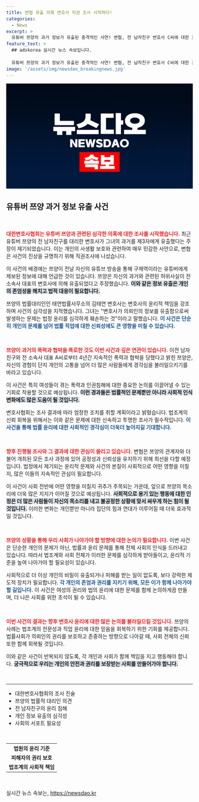 ```yaml
---
title: 변협 유출 의혹 변호사 직권 조사 시작하다!
categories:
  - News
excerpt: >
  유튜버 쯔양의 과거 정보가 유출된 충격적인 사연! 변협, 전 남자친구 변호사 C씨에 대한 조사 착수. 쯔양은 폭력과 협박의 피해자라 주장하며 진실을 파헤친다! 클릭해서 자세한 내용을 확인하세요!
feature_text: >
  ## adskorea 실시간 뉴스 속보입니다.

  유튜버 쯔양의 과거 정보가 유출된 충격적인 사연! 변협, 전 남자친구 변호사 C씨에 대한 조사 착수. 쯔양은 폭력과 협박의 피해자라 주장하며 진실을 파헤친다! 클릭해서 자세한 내용을 확인하세요!
image: '/assets/img/newsdao_breakingnews.jpg'
---
```


<p><img src="/assets/img/newsdao_breakingnews.jpg" alt="adskorea 속보" /></p>

<h2 data-ke-size="size26">유튜버 쯔양 과거 정보 유출 사건</h2>

<p data-ke-size="size16">&nbsp;</p>

<p><b><span style="color: #ee2323;">대한변호사협회는 유튜버 쯔양과 관련된 심각한 의혹에 대한 조사를 시작했습니다.</span></b> 최근 유튜버 쯔양의 전 남자친구를 대리한 변호사가 그녀의 과거를 제3자에게 유출했다는 주장이 제기되었습니다. 이는 개인의 사생활 보호와 관련하여 매우 민감한 사안으로, 변협은 사건의 진상을 규명하기 위해 직권조사에 나섰습니다. </p>

<p>이 사건의 배경에는 쯔양이 전날 자신의 유튜브 방송을 통해 구제역이라는 유튜버에게 제보된 정보에 대해 언급한 것이 있습니다. 쯔양은 자신의 과거와 관련된 허위사실이 전 소속사 대표의 변호사에 의해 유출되었다고 주장했습니다. <b><span style="background-color: #21538527;">이와 같은 정보 유출은 개인의 존엄성을 해치고 법적 대응이 필요합니다.</span></b> </p>

<p>쯔양의 법률대리인인 태연법률사무소의 김태연 변호사는 변호사의 윤리적 책임을 강조하며 사건의 심각성을 지적했습니다. 그녀는 "변호사가 의뢰인의 정보를 유출함으로써 발생하는 문제는 법정 윤리를 심각하게 훼손하는 것"이라고 말했습니다. <b><span style="color: #1a5490;">이 사건은 단순히 개인의 문제를 넘어 법률 직업에 대한 신뢰성에도 큰 영향을 미칠 수 있습니다.</span></b></p>

<p data-ke-size="size16">&nbsp;</p>

<p><b><span style="color: #ee2323;">쯔양이 과거의 폭력과 협박을 폭로한 것도 이번 사건과 깊은 연관이 있습니다.</span></b> 이전 남자친구와 전 소속사 대표 A씨로부터 4년간 지속적인 폭력과 협박을 당했다고 밝힌 쯔양은, 자신의 경험이 단지 개인의 고통을 넘어 더 많은 사람들에게 경각심을 불러일으키기를 바라고 있습니다. </p>

<p>이 사건은 특히 여성들이 겪는 폭력과 인권침해에 대한 중요한 논의를 이끌어낼 수 있는 기회로 작용할 것으로 예상됩니다. <b><span style="background-color: #21538527;">이런 경과들은 법률적인 문제뿐만 아니라 사회적 인식 변화에도 많은 도움이 될 것입니다.</span></b></p>

<p>변호사협회는 조사 결과에 따라 엄정한 조치를 취할 계획이라고 밝혔습니다. 법조계의 신뢰 회복을 위해서는 이와 같은 문제에 대한 신속하고 투명한 조사가 필수적입니다. <b><span style="color: #1a5490;">이 사건을 통해 법률 윤리에 대한 사회적인 경각심이 더욱더 높아지길 기대합니다.</span></b></p>

<p data-ke-size="size16">&nbsp;</p>

<p><b><span style="color: #ee2323;">향후 진행될 조사와 그 결과에 대한 관심이 쏠리고 있습니다.</span></b> 변협은 쯔양의 관계자와 더불어 개최된 모든 조사 과정에 있어 공정성과 신뢰성을 유지하기 위해 최선을 다할 예정입니다. 법정에서 제기되는 윤리적 문제와 사건의 본질이 사회적으로 어떤 영향을 미칠지, 많은 이들의 지속적인 관심이 필요합니다. </p>

<p>이 사건이 사회 전반에 어떤 영향을 미칠지 귀추가 주목되는 가운데, 앞으로 쯔양의 목소리에 더욱 많은 지지가 이어질 것으로 예상됩니다. <b><span style="background-color: #21538527;">사회적으로 용기 있는 행동에 대한 인정은 더 많은 사람들이 자신의 목소리를 내고 불공정한 상황에 맞서 싸우게 하는 힘이 될 것입니다.</span></b> 이러한 변화는 개인뿐만 아니라 집단의 힘과 연대가 이루어질 때 더욱 효과적일 것입니다. </p>

<p data-ke-size="size16">&nbsp;</p>

<p><b><span style="color: #ee2323;">쯔양의 상황을 통해 우리 사회가 나아가야 할 방향에 대한 논의가 필요합니다.</span></b> 이번 사건은 단순한 개인의 문제가 아닌, 법률과 윤리 문제를 통해 전체 사회의 인식을 드러내고 있습니다. 따라서 법조계와 사회 전체가 이러한 문제를 심각하게 받아들이고, 윤리적 기준을 높여 나아가야 할 필요성이 있습니다.</p>

<p>사회적으로 더 이상 개인의 비밀이 유출되거나 피해를 받는 일이 없도록, 보다 강력한 제도적 장치가 필요합니다. <b><span style="color: #1a5490;">각 개인의 존엄과 권리를 지키기 위해, 모든 이가 함께 나아가야 할 길입니다.</span></b> 이 사건은 여성의 권리와 법의 윤리에 대한 문제를 함께 논의하게끔 만들며, 더 나은 사회를 위한 초석이 될 수 있습니다. </p>

<p data-ke-size="size16">&nbsp;</p>

<p><b><span style="color: #ee2323;">이번 사건의 결과는 향후 변호사 윤리에 대한 많은 논의를 불러일으킬 것입니다.</span></b> 쯔양의 사례는 법조계의 전문성과 직업 윤리에 대한 믿음을 회복하기 위한 기회를 제공합니다. 법률사회가 의뢰인의 권리를 보호하고 존중하는 방향으로 나아갈 때, 사회 전체의 신뢰 또한 함께 회복될 것입니다.</p>

<p>이와 같은 사건이 반복되지 않도록, 각 개인과 사회가 함께 책임을 지고 행동해야 합니다. <b><span style="background-color: #21538527;">궁극적으로 우리는 개인의 안전과 권리를 보장받는 사회를 만들어가야 합니다.</span></b></p>

<p data-ke-size="size16">&nbsp;</p>

<hr>

<ul>
    <li>대한변호사협회의 조사 진술</li>
    <li>쯔양의 법률적 대리인 의견</li>
    <li>전 남자친구의 윤리 침해</li>
    <li>개인 정보 유출의 심각성</li>
    <li>사회의 서포트 필요성</li>
</ul>

<p data-ke-size="size16">&nbsp;</p>

<table>
    <tr>
        <td style="text-align: center; height: 17px;"><b>법원의 윤리 기준</b></td>
    </tr>
    <tr>
        <td style="text-align: center; height: 17px;"><b>피해자의 권리 보호</b></td>
    </tr>
    <tr>
        <td style="text-align: center; height: 17px;"><b>법조계의 사회적 책임</b></td>
    </tr>
</table>

<p data-ke-size="size16">&nbsp;</p>
실시간 뉴스 속보는, <a href="https://newsdao.kr" rel="dofollow">https://newsdao.kr</a>


